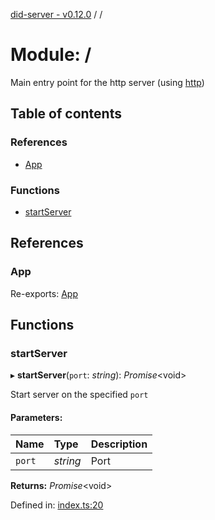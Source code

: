 [did-server - v0.12.0](../README.md) / /

# Module: /

Main entry point for the http server (using [http](https://www.npmjs.com/package/http))

## Table of contents

### References

- [App](_.md#app)

### Functions

- [startServer](_.md#startserver)

## References

### App

Re-exports: [App](../classes/app.app-1.md)

## Functions

### startServer

▸ **startServer**(`port`: *string*): *Promise*<void\>

Start server on the specified `port`

#### Parameters:

Name | Type | Description |
:------ | :------ | :------ |
`port` | *string* | Port    |

**Returns:** *Promise*<void\>

Defined in: [index.ts:20](https://github.com/Puzzlepart/did/blob/dev/server/index.ts#L20)
